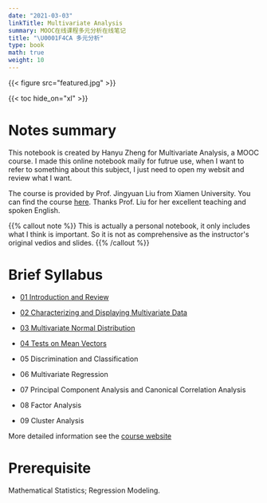 ```yaml
---
date: "2021-03-03"
linkTitle: Multivariate Analysis
summary: MOOC在线课程多元分析在线笔记
title: "\U0001F4CA 多元分析"
type: book
math: true
weight: 10
---
```


{{< figure src="featured.jpg" >}}

{{< toc hide_on="xl" >}}


# Notes summary

This notebook is  created by Hanyu Zheng for Multivariate Analysis, a MOOC course. I made this online notebook maily for futrue use, when I want to refer to something about this subject, I just need to open my websit and review what I want.

The course is provided by Prof. Jingyuan Liu from Xiamen University. You can find the course [here](https://www.icourse163.org/course/XMU1-1461267164). Thanks Prof. Liu for her excellent teaching and spoken English. 

{{% callout note %}}
This is actually a personal notebook, it only includes what I think is important. So it is not as comprehensive as the instructor's original vedios and slides.
{{% /callout %}}

# Brief Syllabus

- [01 Introduction and Review](https://nickzhy.com/zh/courses/multivariate-analysis/cha1-introduction/)

- [02 Characterizing and Displaying Multivariate Data](https://nickzhy.com/zh/courses/multivariate-analysis/cha2-characteristics/)

- [03 Multivariate Normal Distribution](http://nickzhy/zh/courses/multivariate-analysis/cha3-multivariate-normal-distribution/)

- [04 Tests on Mean Vectors](http://nickzhy.com/zh/courses/multivariate-analysis/cha4-tests-on-mean-vectors/)

- 05 Discrimination and Classification

- 06 Multivariate Regression

- 07 Principal Component Analysis and Canonical Correlation Analysis

- 08 Factor Analysis

- 09 Cluster Analysis

More detailed information see the [course website](https://www.icourse163.org/course/XMU1-1461267164)

# Prerequisite

Mathematical Statistics; Regression Modeling.
